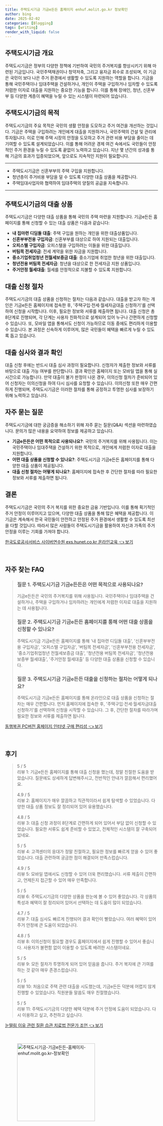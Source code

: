 ```yaml
---
title: 주택도시기금 기금e든든 홈페이지 enhuf.molit.go.kr 정보확인
author: bing
date: 2025-02-02
categories: [Blogging]
tags: [writing]
render_with_liquid: false
---
```



<h2 id='주택도시기금 개요'>주택도시기금 개요</h2>

<p>주택도시기금은 정부의 다양한 정책에 기반하여 국민의 주거복지를 향상시키기 위해 마련된 기금입니다. 국민주택채권이나 청약저축, 그리고 융자금 회수로 조성되며, 이 기금은 국민이 보다 나은 주거 환경에서 생활할 수 있도록 지원하는 역할을 합니다. 기금을 통해 국민주택이나 임대주택을 건설하거나, 개인이 주택을 구입하거나 임차할 수 있도록 저렴한 이자로 대출을 지원하는 중요한 기능을 합니다. 이를 통해 장애인, 청년, 신혼부부 등 다양한 계층이 혜택을 누릴 수 있는 시스템이 마련되어 있습니다.</p>

<h2 id='주택도시기금의 목적'>주택도시기금의 목적</h2>

<p>주택도시기금의 주요 목적은 국민의 생활 안정을 도모하고 주거 여건을 개선하는 것입니다. 기금은 주택을 구입하려는 개인에게 대출을 지원하거나, 국민주택의 건설 및 관리에 투자됩니다. 이로 인해 주택 시장의 안정을 도모하고 주거 관련 비용 부담을 줄이는 데 기여할 수 있도록 설계되었습니다. 이를 통해 어려운 경제 여건 속에서도 국민들이 안정적인 주거 환경을 누릴 수 있도록 끝없이 노력하고 있습니다. 지난 몇 년간의 성과를 통해 기금의 효과가 입증되었으며, 앞으로도 지속적인 지원이 필요합니다.</p>

<hr />

<ul>
    <li>주택도시기금은 신혼부부의 주택 구입을 지원합니다.</li>
    <li>청년층이 주거비용 부담을 덜 수 있도록 다양한 대출 상품을 제공합니다.</li>
    <li>주택임대사업자와 협력하여 임대주택의 양질의 공급을 지속합니다.</li>
</ul>

<hr />

<h2 id='주택도시기금의 대출 상품'>주택도시기금의 대출 상품</h2>

<p>주택도시기금은 다양한 대출 상품을 통해 국민의 주택 마련을 지원합니다. 기금e든든 홈페이지를 통해 신청할 수 있는 대출 상품은 다음과 같습니다:</p>

<ul>
    <li><b>내 집마련 디딤돌 대출</b>: 주택 구입을 원하는 개인을 위한 대출상품입니다.</li>
    <li><b>신혼부부전용 구입자금</b>: 신혼부부를 대상으로 하여 지원되는 대출입니다.</li>
    <li><b>오피스텔 구입자금</b>: 오피스텔을 구입하려는 이들을 위한 대출입니다.</li>
    <li><b>버팀목 전세자금</b>: 전세 계약을 위한 자금을 지원합니다.</li>
    <li><b>중소기업취업청년 전월세보증금 대출</b>: 중소기업에 취업한 청년을 위한 대출입니다.</li>
    <li><b>청년전용 버팀목 전세자금</b>: 청년을 대상으로 한 전세자금 지원 상품입니다.</li>
    <li><b>주거안정 월세대출</b>: 월세를 안정적으로 지불할 수 있도록 지원합니다.</li>
</ul>

<h2 id='대출 신청 절차'>대출 신청 절차</h2>

<p>주택도시기금의 대출 상품을 신청하는 절차는 다음과 같습니다. 대출을 받고자 하는 개인은 기금e든든 홈페이지에 접속한 후, '주택구입·전세·월세자금대출 신청하기'를 선택하여 신청을 시작합니다. 이후, 필요한 정보와 서류를 제출하면 됩니다. 대출 신청은 총 8단계로 진행되며, 각 단계는 사용자 친화적으로 설계되어 있어 누구나 간편하게 신청할 수 있습니다. 또, 모바일 앱을 통해서도 신청이 가능하므로 이동 중에도 편리하게 이용할 수 있습니다. 본 과정은 신속하게 이루어져, 많은 국민들이 혜택을 빠르게 누릴 수 있도록 돕고 있습니다.</p>

<h2 id='대출 심사와 결과 확인'>대출 심사와 결과 확인</h2>

<p>대출 신청 후에는 반드시 대출 심사 과정이 필요합니다. 신청자가 제출한 정보와 서류를 바탕으로 대출 가능 여부를 판단합니다. 결과 확인은 홈페이지 또는 모바일 앱을 통해 실시간으로 가능합니다. 만약 대출이 불가 판정이 나온 경우, 이의신청 절차가 준비되어 있어 신청자는 이의신청을 하여 다시 심사를 요청할 수 있습니다. 이의신청 또한 매우 간편하게 진행되며, 주택도시기금은 이러한 절차를 통해 공정하고 투명한 심사를 보장하기 위해 노력하고 있습니다.</p>

<h2 id='자주 묻는 질문'>자주 묻는 질문</h2>

<p>주택도시기금에 대한 궁금증을 해소하기 위해 자주 묻는 질문(Q&A) 섹션을 마련하였습니다. 문의가 많은 내용을 요약하여 정보를 제공하고 있습니다.</p>

<ul>
    <li><b>기금e든든은 어떤 목적으로 사용되나요?</b>: 국민의 주거복지를 위해 사용됩니다. 이는 국민주택이나 임대주택을 건설하기 위한 목적으로, 개인에게 저렴한 이자로 대출을 지원합니다.</li>
    <li><b>어떤 대출 상품을 신청할 수 있나요?</b>: 주택도시기금 기금e든든 홈페이지를 통해 다양한 대출 상품이 제공됩니다.</li>
    <li><b>대출 신청 절차는 어떻게 되나요?</b>: 홈페이지에 접속한 후 간단한 절차를 따라 필요한 정보와 서류를 제출하면 됩니다.</li>
</ul>

<h2 id='결론'>결론</h2>

<p>주택도시기금은 국민의 주거 복지를 위한 중요한 금융 기반입니다. 이를 통해 획기적인 주거 안정이 이루어지고 있으며, 다양한 대출 상품을 통해 많은 혜택을 제공합니다. 이 기금은 계속해서 한국 국민들이 안전하고 안정된 주거 환경에서 생활할 수 있도록 최선을 다할 것입니다. 따라서 많은 사람들이 주택도시기금을 활용하여 자신과 가족의 주거 안정을 이루는 기회를 가져야 합니다.</p>


<p><a class="click-button" title="한국도로공사서비스 사이버연수원 exs.hunet.co.kr 온라인교육" href="https://afficreate.github.io/posts/%ED%95%9C%EA%B5%AD%EB%8F%84%EB%A1%9C%EA%B3%B5%EC%82%AC%EC%84%9C%EB%B9%84%EC%8A%A4-%EC%82%AC%EC%9D%B4%EB%B2%84%EC%97%B0%EC%88%98%EC%9B%90-exs.hunet.co.kr-%EC%98%A8%EB%9D%BC%EC%9D%B8%EA%B5%90%EC%9C%A1/" rel="dofollow">한국도로공사서비스 사이버연수원 exs.hunet.co.kr 온라인교육 👈 보기</a></p><br>
<h2 id='자주_찾는_FAQ'>자주 찾는 FAQ</h2>
<div itemscope="" itemtype="https://schema.org/FAQPage"> 
<blockquote> 
<div itemscope="" itemprop="mainEntity" itemtype="https://schema.org/Question"> 
<h3 itemprop="name">질문 1. 주택도시기금 기금e든든은 어떤 목적으로 사용되나요?</h3> 
<div itemscope="" itemprop="acceptedAnswer" itemtype="https://schema.org/Answer"> 
<span itemprop="text"> 
<p>기금e든든은 국민의 주거복지를 위해 사용됩니다. 국민주택이나 임대주택을 건설하거나, 주택을 구입하거나 임차하려는 개인에게 저렴한 이자로 대출을 지원하는 데 사용됩니다.</p> 
</span> 
</div> 
</div> 

<div itemscope="" itemprop="mainEntity" itemtype="https://schema.org/Question"> 
<h3 itemprop="name">질문 2. 주택도시기금 기금e든든 홈페이지를 통해 어떤 대출 상품을 신청할 수 있나요?</h3> 
<div itemscope="" itemprop="acceptedAnswer" itemtype="https://schema.org/Answer"> 
<span itemprop="text"> 
<p>주택도시기금 기금e든든 홈페이지를 통해 '내 집마련 디딤돌 대출', '신혼부부전용 구입자금', '오피스텔 구입자금', '버팀목 전세자금', '신혼부부전용 전세자금', '중소기업취업청년 전월세보증금 대출', '청년전용 버팀목 전세자금', '청년전용 보증부 월세대출', '주거안정 월세대출' 등 다양한 대출 상품을 신청할 수 있습니다.</p> 
</span> 
</div> 
</div> 

<div itemscope="" itemprop="mainEntity" itemtype="https://schema.org/Question"> 
<h3 itemprop="name">질문 3. 주택도시기금 기금e든든 대출을 신청하는 절차는 어떻게 되나요?</h3> 
<div itemscope="" itemprop="acceptedAnswer" itemtype="https://schema.org/Answer"> 
<span itemprop="text"> 
<p>주택도시기금 기금e든든 홈페이지를 통해 온라인으로 대출 상품을 신청하는 절차는 매우 간편합니다. 먼저 홈페이지에 접속한 후, '주택구입·전세·월세자금대출 신청하기'를 선택하여 신청을 시작할 수 있습니다. 그 후, 간단한 절차를 따라가며 필요한 정보와 서류를 제출하면 됩니다.</p> 
</span> 
</div> 
</div> 
</blockquote> 
</div>
<p><a class="click-button" title="동행복권 PC버전 홈페이지 인터넷 구매 편리성" href="https://afficreate.github.io/posts/%EB%8F%99%ED%96%89%EB%B3%B5%EA%B6%8C-PC%EB%B2%84%EC%A0%84-%ED%99%88%ED%8E%98%EC%9D%B4%EC%A7%80-%EC%9D%B8%ED%84%B0%EB%84%B7-%EA%B5%AC%EB%A7%A4-%ED%8E%B8%EB%A6%AC%EC%84%B1/" rel="dofollow">동행복권 PC버전 홈페이지 인터넷 구매 편리성 👈 보기</a></p><br>
<h2 id='후기'>후기</h2>
<div itemscope itemtype="https://schema.org/Product">
  <blockquote>
  <div itemprop="review" itemscope itemtype="https://schema.org/Review">
      <div itemprop="reviewRating" itemscope itemtype="https://schema.org/Rating"> <span itemprop="ratingValue">5</span> / <span itemprop="bestRating">5</span> </div>
      <span itemprop="reviewBody">리뷰 1: 기금e든든 홈페이지를 통해 대출 신청을 했는데, 정말 친절한 도움을 받았습니다. 질문에도 상세하게 답변해주시고, 전반적인 안내가 깔끔해서 편리했어요.</span>
  </div>
  <br>
  <div itemprop="review" itemscope itemtype="https://schema.org/Review">
      <div itemprop="reviewRating" itemscope itemtype="https://schema.org/Rating"> <span itemprop="ratingValue">4.9</span> / <span itemprop="bestRating">5</span> </div>
      <span itemprop="reviewBody">리뷰 2: 홈페이지가 매우 깔끔하고 직관적이라서 쉽게 탐색할 수 있었습니다. 다양한 대출 상품 정보도 잘 정리되어 있어 유용했습니다.</span>
  </div>
  <br>
  <div itemprop="review" itemscope itemtype="https://schema.org/Review">
      <div itemprop="reviewRating" itemscope itemtype="https://schema.org/Rating"> <span itemprop="ratingValue">4.8</span> / <span itemprop="bestRating">5</span> </div>
      <span itemprop="reviewBody">리뷰 3: 대출 신청 과정이 8단계로 간편하게 되어 있어서 부담 없이 신청할 수 있었습니다. 필요한 서류도 쉽게 준비할 수 있었고, 전체적인 시스템이 잘 구축되어있네요.</span>
  </div>
  <br>
  <div itemprop="review" itemscope itemtype="https://schema.org/Review">
      <div itemprop="reviewRating" itemscope itemtype="https://schema.org/Rating"> <span itemprop="ratingValue">5</span> / <span itemprop="bestRating">5</span> </div>
      <span itemprop="reviewBody">리뷰 4: 고객센터의 응대가 정말 친절하고, 필요한 정보를 빠르게 얻을 수 있어 좋았습니다. 대출 관련하여 궁금한 점이 해결되어 만족스럽습니다.</span>
  </div>
  <br>
  <div itemprop="review" itemscope itemtype="https://schema.org/Review">
      <div itemprop="reviewRating" itemscope itemtype="https://schema.org/Rating"> <span itemprop="ratingValue">4.9</span> / <span itemprop="bestRating">5</span> </div>
      <span itemprop="reviewBody">리뷰 5: 모바일 앱에서도 신청할 수 있어 더욱 편리했습니다. 서류 제출이 간편하고, 언제든지 접근할 수 있어 매우 만족합니다.</span>
  </div>
  <br>
  <div itemprop="review" itemscope itemtype="https://schema.org/Review">
      <div itemprop="reviewRating" itemscope itemtype="https://schema.org/Rating"> <span itemprop="ratingValue">5</span> / <span itemprop="bestRating">5</span> </div>
      <span itemprop="reviewBody">리뷰 6: 주택도시기금의 다양한 상품을 한눈에 볼 수 있어 좋았습니다. 각 상품의 특성과 혜택이 잘 정리되어 있어서 선택하는 데 도움이 많이 되었습니다.</span>
  </div>
  <br>
  <div itemprop="review" itemscope itemtype="https://schema.org/Review">
      <div itemprop="reviewRating" itemscope itemtype="https://schema.org/Rating"> <span itemprop="ratingValue">4.7</span> / <span itemprop="bestRating">5</span> </div>
      <span itemprop="reviewBody">리뷰 7: 대출 심사도 빠르게 진행되어 결과 확인이 빨랐습니다. 여러 혜택이 있어 주거 안정에 큰 도움이 되었습니다.</span>
  </div>
  <br>
  <div itemprop="review" itemscope itemtype="https://schema.org/Review">
      <div itemprop="reviewRating" itemscope itemtype="https://schema.org/Rating"> <span itemprop="ratingValue">4.8</span> / <span itemprop="bestRating">5</span> </div>
      <span itemprop="reviewBody">리뷰 8: 이의신청이 필요할 경우도 홈페이지에서 쉽게 진행할 수 있어서 좋습니다. 사용자가 불편함 없이 이용할 수 있도록 배려한 시스템이네요.</span>
  </div>
  <br>
  <div itemprop="review" itemscope itemtype="https://schema.org/Review">
      <div itemprop="reviewRating" itemscope itemtype="https://schema.org/Rating"> <span itemprop="ratingValue">5</span> / <span itemprop="bestRating">5</span> </div>
      <span itemprop="reviewBody">리뷰 9: 모든 절차가 투명하게 되어 있어 믿음을 줍니다. 주거 복지에 큰 기여를 하는 것 같아 매우 존경스럽습니다.</span>
  </div>
  <br>
  <div itemprop="review" itemscope itemtype="https://schema.org/Review">
      <div itemprop="reviewRating" itemscope itemtype="https://schema.org/Rating"> <span itemprop="ratingValue">5</span> / <span itemprop="bestRating">5</span> </div>
      <span itemprop="reviewBody">리뷰 10: 처음으로 주택 관련 대출을 시도했는데, 기금e든든 덕분에 어렵지 않게 진행할 수 있었습니다. 직원분들 말씀도 매우 친절했습니다.</span>
  </div>
  <br>
  <div itemprop="review" itemscope itemtype="https://schema.org/Review">
      <div itemprop="reviewRating" itemscope itemtype="https://schema.org/Rating"> <span itemprop="ratingValue">5</span> / <span itemprop="bestRating">5</span> </div>
      <span itemprop="reviewBody">리뷰 11: 주택도시기금의 다양한 혜택 덕분에 주거 안정에 도움이 되었습니다. 다시 이용하고 싶고, 추천하고 싶습니다.</span>
  </div>
  </blockquote>
</div>
<p><a class="click-button" title="눈떨림 이유 관련 질환 습관 치료법 전문가 조언" href="https://afficreate.github.io/posts/%EB%88%88%EB%96%A8%EB%A6%BC-%EC%9D%B4%EC%9C%A0-%EA%B4%80%EB%A0%A8-%EC%A7%88%ED%99%98-%EC%8A%B5%EA%B4%80-%EC%B9%98%EB%A3%8C%EB%B2%95-%EC%A0%84%EB%AC%B8%EA%B0%80-%EC%A1%B0%EC%96%B8/" rel="dofollow">눈떨림 이유 관련 질환 습관 치료법 전문가 조언 👈 보기</a></p><br>
<figure class="image"><img src="https://afficreate.github.io/assets/img/thumbnail/주택도시기금-기금e든든-홈페이지-enhuf.molit.go.kr-정보확인.webp" alt="주택도시기금-기금e든든-홈페이지-enhuf.molit.go.kr-정보확인" width="256" height="256"></figure>